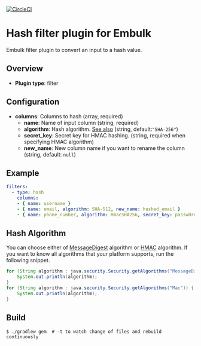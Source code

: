 [![CircleCI](https://circleci.com/gh/kamatama41/embulk-filter-hash.svg?style=svg)](https://circleci.com/gh/kamatama41/embulk-filter-hash)

# Hash filter plugin for Embulk

Embulk filter plugin to convert an input to a hash value.

## Overview

* **Plugin type**: filter

## Configuration

- **columns**: Columns to hash (array, required)
  - **name**: Name of input column (string, required)
  - **algorithm**: Hash algorithm. [See also](#hash_algorithm) (string, default:`"SHA-256"`)
  - **secret_key**: Secret key for HMAC hashing. (string, required when specifying HMAC algorithm)
  - **new_name**: New column name if you want to rename the column (string, default: `null`)

## Example

```yaml
filters:
  - type: hash
    columns:
    - { name: username }
    - { name: email, algorithm: SHA-512, new_name: hashed_email }
    - { name: phone_number, algorithm: HmacSHA256, secret_key: passw0rd }
```

## Hash Algorithm
<a name ="hash_algorithm">

You can choose either of [MessageDigest](https://docs.oracle.com/javase/8/docs/api/java/security/MessageDigest.html) algorithm or [HMAC](https://docs.oracle.com/javase/8/docs/api/javax/crypto/Mac.html) algorithm.
If you want to know all algorithms that your platform supports, run the following snippet.

```java
for (String algorithm : java.security.Security.getAlgorithms("MessageDigest")) {
    System.out.println(algorithm);
}
for (String algorithm : java.security.Security.getAlgorithms("Mac")) {
    System.out.println(algorithm);
}
```

## Build

```
$ ./gradlew gem  # -t to watch change of files and rebuild continuously
```
